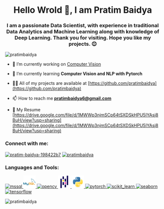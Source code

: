 <h1 align="center">Hello Wrold 👋, I am Pratim Baidya</h1>
<h3 align="center">I am a passionate Data Scientist, with experience in traditional Data Analytics and Machine Learning along with knowledge of Deep Learning. Thank you for visiting. Hope you like my projects. 😊</h3>

<p align="left"> <img src="https://komarev.com/ghpvc/?username=pratimbaidya&label=Profile%20views&color=0e75b6&style=flat" alt="pratimbaidya" /> </p>

- 🔭 I’m currently working on [Computer Vision](https://github.com/pratimbaidya/Image_Classification_brain_cancer/tree/main)

- 🌱 I’m currently learning **Computer Vision and NLP with Pytorch**

- 👨‍💻 All of my projects are available at [https://github.com/pratimbaidya](https://github.com/pratimbaidya)

- 📫 How to reach me **pratimbaidya6@gmail.com**

- 📄 My Resume [https://drive.google.com/file/d/1MWWp3njmSCp64tSXDSkHPU5IYAsj8BuH/view?usp=sharing](https://drive.google.com/file/d/1MWWp3njmSCp64tSXDSkHPU5IYAsj8BuH/view?usp=sharing)

<h3 align="left">Connect with me:</h3>
<p align="left">
<a href="https://linkedin.com/in/pratim-baidya-198422b7" target="blank"><img align="center" src="https://raw.githubusercontent.com/rahuldkjain/github-profile-readme-generator/master/src/images/icons/Social/linked-in-alt.svg" alt="pratim-baidya-198422b7" height="30" width="40" /></a>
<a href="https://kaggle.com/pratimbaidya" target="blank"><img align="center" src="https://raw.githubusercontent.com/rahuldkjain/github-profile-readme-generator/master/src/images/icons/Social/kaggle.svg" alt="pratimbaidya" height="30" width="40" /></a>
</p>

<h3 align="left">Languages and Tools:</h3>
<p align="left"> <a href="https://www.microsoft.com/en-us/sql-server" target="_blank" rel="noreferrer"> <img src="https://www.svgrepo.com/show/303229/microsoft-sql-server-logo.svg" alt="mssql" width="40" height="40"/> </a> <a href="https://www.mysql.com/" target="_blank" rel="noreferrer"> <img src="https://raw.githubusercontent.com/devicons/devicon/master/icons/mysql/mysql-original-wordmark.svg" alt="mysql" width="40" height="40"/> </a> <a href="https://opencv.org/" target="_blank" rel="noreferrer"> <img src="https://www.vectorlogo.zone/logos/opencv/opencv-icon.svg" alt="opencv" width="40" height="40"/> </a> <a href="https://pandas.pydata.org/" target="_blank" rel="noreferrer"> <img src="https://raw.githubusercontent.com/devicons/devicon/2ae2a900d2f041da66e950e4d48052658d850630/icons/pandas/pandas-original.svg" alt="pandas" width="40" height="40"/> </a> <a href="https://www.python.org" target="_blank" rel="noreferrer"> <img src="https://raw.githubusercontent.com/devicons/devicon/master/icons/python/python-original.svg" alt="python" width="40" height="40"/> </a> <a href="https://pytorch.org/" target="_blank" rel="noreferrer"> <img src="https://www.vectorlogo.zone/logos/pytorch/pytorch-icon.svg" alt="pytorch" width="40" height="40"/> </a> <a href="https://scikit-learn.org/" target="_blank" rel="noreferrer"> <img src="https://upload.wikimedia.org/wikipedia/commons/0/05/Scikit_learn_logo_small.svg" alt="scikit_learn" width="40" height="40"/> </a> <a href="https://seaborn.pydata.org/" target="_blank" rel="noreferrer"> <img src="https://seaborn.pydata.org/_images/logo-mark-lightbg.svg" alt="seaborn" width="40" height="40"/> </a> <a href="https://www.tensorflow.org" target="_blank" rel="noreferrer"> <img src="https://www.vectorlogo.zone/logos/tensorflow/tensorflow-icon.svg" alt="tensorflow" width="40" height="40"/> </a> </p>

<p><img align="center" src="https://github-readme-stats.vercel.app/api/top-langs?username=pratimbaidya&show_icons=true&locale=en&layout=compact" alt="pratimbaidya" /></p>
